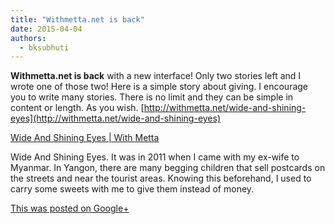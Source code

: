 ```yaml
---
title: "Withmetta.net is back"
date: 2015-04-04
authors: 
  - bksubhuti
---
```


**Withmetta.net is back** with a new interface! Only two stories left and I wrote one of those two! Here is a simple story about giving. I encourage you to write many stories. There is no limit and they can be simple in content or length. As you wish. [http://withmetta.net/wide-and-shining-eyes](http://withmetta.net/wide-and-shining-eyes)﻿

[Wide And Shining Eyes | With Metta](http://withmetta.net/wide-and-shining-eyes/)

Wide And Shining Eyes. It was in 2011 when I came with my ex-wife to Myanmar. In Yangon, there are many begging children that sell postcards on the streets and near the tourist areas. Knowing this beforehand, I used to carry some sweets with me to give them instead of money.

[This was posted on Google+](https://plus.google.com/+BhikkhuSubhuti/posts/aqLJWp9hcBZ)